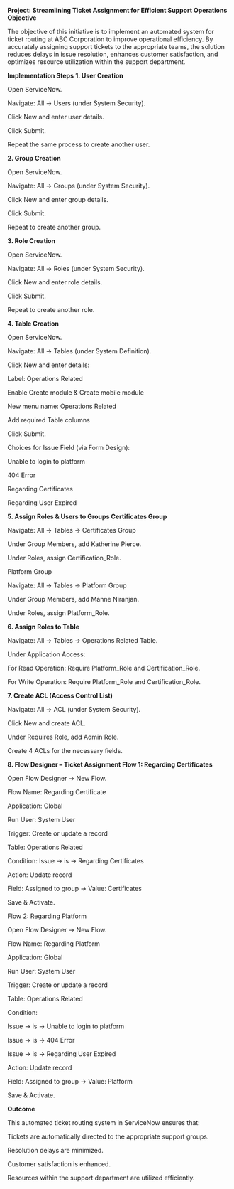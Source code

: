 **Project: Streamlining Ticket Assignment for Efficient Support Operations
Objective**

The objective of this initiative is to implement an automated system for ticket routing at ABC Corporation to improve operational efficiency. By accurately assigning support tickets to the appropriate teams, the solution reduces delays in issue resolution, enhances customer satisfaction, and optimizes resource utilization within the support department.

**Implementation Steps**
**1. User Creation**

Open ServiceNow.

Navigate: All → Users (under System Security).

Click New and enter user details.

Click Submit.

Repeat the same process to create another user.

**2. Group Creation**

Open ServiceNow.

Navigate: All → Groups (under System Security).

Click New and enter group details.

Click Submit.

Repeat to create another group.

**3. Role Creation**

Open ServiceNow.

Navigate: All → Roles (under System Security).

Click New and enter role details.

Click Submit.

Repeat to create another role.

**4. Table Creation**

Open ServiceNow.

Navigate: All → Tables (under System Definition).

Click New and enter details:

Label: Operations Related

Enable Create module & Create mobile module

New menu name: Operations Related

Add required Table columns

Click Submit.

Choices for Issue Field (via Form Design):

Unable to login to platform

404 Error

Regarding Certificates

Regarding User Expired

**5. Assign Roles & Users to Groups
Certificates Group**

Navigate: All → Tables → Certificates Group

Under Group Members, add Katherine Pierce.

Under Roles, assign Certification_Role.

Platform Group

Navigate: All → Tables → Platform Group

Under Group Members, add Manne Niranjan.

Under Roles, assign Platform_Role.

**6. Assign Roles to Table**

Navigate: All → Tables → Operations Related Table.

Under Application Access:

For Read Operation: Require Platform_Role and Certification_Role.

For Write Operation: Require Platform_Role and Certification_Role.

**7. Create ACL (Access Control List)**

Navigate: All → ACL (under System Security).

Click New and create ACL.

Under Requires Role, add Admin Role.

Create 4 ACLs for the necessary fields.

**8. Flow Designer – Ticket Assignment
Flow 1: Regarding Certificates**

Open Flow Designer → New Flow.

Flow Name: Regarding Certificate

Application: Global

Run User: System User

Trigger: Create or update a record

Table: Operations Related

Condition: Issue → is → Regarding Certificates

Action: Update record

Field: Assigned to group → Value: Certificates

Save & Activate.

Flow 2: Regarding Platform

Open Flow Designer → New Flow.

Flow Name: Regarding Platform

Application: Global

Run User: System User

Trigger: Create or update a record

Table: Operations Related

Condition:

Issue → is → Unable to login to platform

Issue → is → 404 Error

Issue → is → Regarding User Expired

Action: Update record

Field: Assigned to group → Value: Platform

Save & Activate.

**Outcome**

This automated ticket routing system in ServiceNow ensures that:

Tickets are automatically directed to the appropriate support groups.

Resolution delays are minimized.

Customer satisfaction is enhanced.

Resources within the support department are utilized efficiently.
